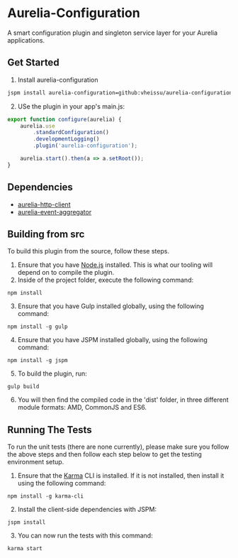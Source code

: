 # Aurelia-Configuration
A smart configuration plugin and singleton service layer for your Aurelia applications.

## Get Started

1. Install aurelia-configuration

```bash
jspm install aurelia-configuration=github:vheissu/aurelia-configuration
```
2. USe the plugin in your app's main.js:
```javascript
export function configure(aurelia) {
    aurelia.use
        .standardConfiguration()
        .developmentLogging()
        .plugin('aurelia-configuration');

    aurelia.start().then(a => a.setRoot());
}
```
## Dependencies

* [aurelia-http-client](https://github.com/aurelia/http-client)
* [aurelia-event-aggregator](https://github.com/aurelia/event-aggregator)

## Building from src

To build this plugin from the source, follow these steps.

1. Ensure that you have [Node.js](http://nodejs.org) installed. This is what our tooling will depend on to compile the plugin.
2. Inside of the project folder, execute the following command:

```shell
npm install
```
3. Ensure that you have Gulp installed globally, using the following command:
```shell
npm install -g gulp
```
4. Ensure that you have JSPM installed globally, using the following command:
```shell
npm install -g jspm
```
5. To build the plugin, run:
```shell
gulp build
```
6. You will then find the compiled code in the 'dist' folder, in three different module formats: AMD, CommonJS and ES6.

## Running The Tests

To run the unit tests (there are none currently), please make sure you follow the above steps and then follow each step below to get the testing environment setup.

1. Ensure that the [Karma](http://karma-runner.github.io/) CLI is installed. If it is not installed, then install it using the following command:

  ```shell
  npm install -g karma-cli
  ```
2. Install the client-side dependencies with JSPM:

  ```shell
  jspm install
  ```
3. You can now run the tests with this command:

  ```shell
  karma start
  ```
